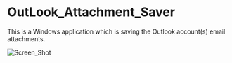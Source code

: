 # OutLook_Attachment_Saver
This is a Windows application which is saving the Outlook account(s) email attachments.

![Screen_Shot](https://github.com/user-attachments/assets/313598b4-a925-45b2-99f1-4fb38f61b411)

